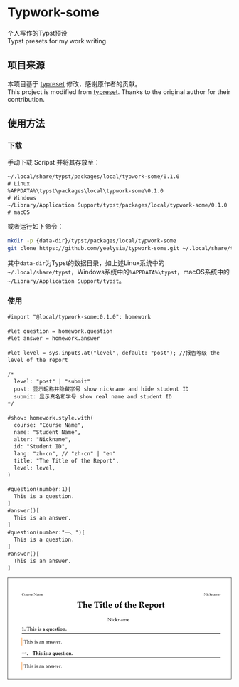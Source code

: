 # Typwork-some
个人写作的Typst预设  
Typst presets for my work writing.  

## 项目来源 
本项目基于 [typreset](https://github.com/Fr4nk1inCs/typreset) 修改，感谢原作者的贡献。  
This project is modified from [typreset](https://github.com/Fr4nk1inCs/typreset). Thanks to the original author for their contribution.

## 使用方法

### 下载

手动下载 Scripst 并将其存放至：  
```
~/.local/share/typst/packages/local/typwork-some/0.1.0                 # Linux  
%APPDATA%\typst\packages\local\typwork-some\0.1.0                      # Windows  
~/Library/Application Support/typst/packages/local/typwork-some/0.1.0  # macOS  
```

或者运行如下命令：

```bash 
mkdir -p {data-dir}/typst/packages/local/typwork-some
git clone https://github.com/yeelysia/typwork-some.git ~/.local/share/typst/packages/local/typwork-some/0.1.0
```

其中`data-dir`为Typst的数据目录，如上述Linux系统中的`~/.local/share/typst`，Windows系统中的`%APPDATA%\typst`，macOS系统中的`~/Library/Application Support/typst`。

### 使用
```typst
#import "@local/typwork-some:0.1.0": homework

#let question = homework.question
#let answer = homework.answer

#let level = sys.inputs.at("level", default: "post"); //报告等级 the level of the report

/*
  level: "post" | "submit"
  post: 显示昵称并隐藏学号 show nickname and hide student ID
  submit: 显示真名和学号 show real name and student ID
*/

#show: homework.style.with(
  course: "Course Name",
  name: "Student Name",
  alter: "Nickname",
  id: "Student ID",
  lang: "zh-cn", // "zh-cn" | "en"
  title: "The Title of the Report",
  level: level,
)

#question(number:1)[
  This is a question.
]
#answer()[
  This is an answer.
]
#question(number:"一、")[
  This is a question.
]
#answer()[
  This is an answer.
]
```
![alt text](docs/test_show.png)
